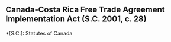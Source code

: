 ## Canada-Costa Rica Free Trade Agreement Implementation Act (S.C. 2001, c. 28)
  *[S.C.]: Statutes of Canada
